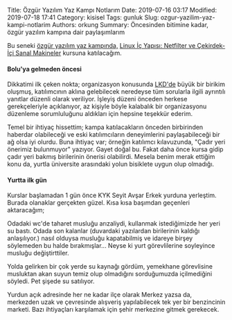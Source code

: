 Title: Özgür Yazılım Yaz Kampı Notlarım
Date: 2019-07-16 03:17
Modified: 2019-07-18 17:41
Category: kisisel
Tags: gunluk
Slug: ozgur-yazilim-yaz-kampi-notlarim
Authors: orkung
Summary: Öncesinden bitimine kadar, özgür yazılım kampına dair paylaşımlarım

Bu seneki [özgür yazılım yaz kampında,](https://kamp.linux.org.tr/2019/yaz) [Linux İç Yapısı: Netfilter ve Çekirdek-İçi Sanal
Makineler](https://kamp.linux.org.tr/2019/yaz/kurslar/linux-ic-yapisi-netfilter-ve-cekirdek-ici-sanal-makineler/) kursuna katılacağım.

#### Bolu'ya gelmeden öncesi 
Dikkatimi ilk çeken nokta; organizasyon konusunda [LKD'de](https://lkd.org.tr)
büyük bir birikim oluşmuş, katılımcının aklına gelebilecek neredeyse tüm
sorularla ilgili ayrıntılı yanıtlar düzenli olarak veriliyor. İşleyiş düzeni
önceden herkese gerekçeleriyle açıklanıyor, az kişiyle böyle kalabalık bir
organizasyonu düzenleme sorumluluğunu aldıkları için hepsine teşekkür
ederim.

Temel bir ihtiyaç hissettim; kampa katılacakların önceden birbirinden haberdar
olabileceği ve eski katılımcıların deneyimlerini paylaşabileceği bir ağ olsa
iyi olurdu. Buna ihtiyaç var; örneğin katılımcı kılavuzunda, "Çadır yeri önerimiz
bulunmuyor" yazıyor. Gayet doğal bu. Fakat daha önce kursa gidip çadır yeri
bakmış birilerinin önerisi olabilirdi. Mesela benim merak ettiğim konu da,
yurtla üniversite arasındaki yolun bisiklete uygun olup olmadığı.

#### Yurtta ilk gün 

Kurslar başlamadan 1 gün önce KYK Seyit Avşar Erkek yurduna yerleştim. Burada
olanaklar gerçekten güzel. Kısa kısa başımdan geçenleri aktaracağım; 

Odadaki  wc'de taharet musluğu arızaliydi, kullanmak istediğimizde her yeri
su bastı. Odada son kalanlar (duvardaki yazılardan birilerinin kaldığı
anlaşılıyor.) nasıl olduysa musluğu kapatabilmiş ve idareye birşey söylemeden
bu halde bırakmışlar... Neyse ki yurt görevlilerine soyleyince musluğu değiştirttiler. 

Yolda gelirken bir çok yerde su kaynağı gördüm, yemekhane görevlisine
musluktan akan suyun temiz olup olmadığını sorduğumuzda içilmediğini söyledi.
Pet şişede su satılıyor. 

Yurdun açık adresinde her ne kadar ilçe olarak Merkez yazsa da, merkezden uzak
ve çevresinde alışveriş yapılabilecek tek yer bir benzincinin marketi. Bazı
ihtiyaçları karşılamak için şehir merkezine gitmek gerekecek.
